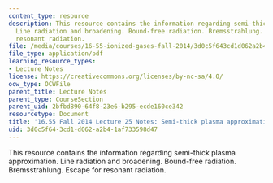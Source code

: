 ```yaml
---
content_type: resource
description: This resource contains the information regarding semi-thick plasma approximation.
  Line radiation and broadening. Bound-free radiation. Bremsstrahlung. Escape for
  resonant radiation.
file: /media/courses/16-55-ionized-gases-fall-2014/3d0c5f643cd1d062a2b41af733598d47_MIT16_55F14_Lecture25.pdf
file_type: application/pdf
learning_resource_types:
- Lecture Notes
license: https://creativecommons.org/licenses/by-nc-sa/4.0/
ocw_type: OCWFile
parent_title: Lecture Notes
parent_type: CourseSection
parent_uid: 2bfbd890-64f8-23e6-b295-ecde160ce342
resourcetype: Document
title: '16.55 Fall 2014 Lecture 25 Notes: Semi-thick plasma approximation'
uid: 3d0c5f64-3cd1-d062-a2b4-1af733598d47
---
```

This resource contains the information regarding semi-thick plasma approximation. Line radiation and broadening. Bound-free radiation. Bremsstrahlung. Escape for resonant radiation.